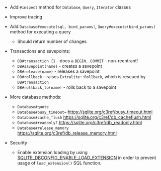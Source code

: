 - Add `#inspect` method for `Database`, `Query`, `Iterator` classes
- Improve tracing

- Add `Database#execute(sql, bind_params)`, `Query#execute(bind_params)` method for executing a query
  - Should return number of changes

- Transactions and savepoints:

  - `DB#transaction {}` - does a `BEGIN..COMMIT` - non-reentrant!
  - `DB#savepoint(name)` - creates a savepoint
  - `DB#release(name)` - releases a savepoint
  - `DB#rollback` - raises `Extralite::Rollback`, which is rescued by `DB#transaction`
  - `DB#rollback_to(name)` - rolls back to a savepoint

- More database methods:

  - `Database#quote`
  - `Database#busy_timeout=` https://sqlite.org/c3ref/busy_timeout.html
  - `Database#cache_flush` https://sqlite.org/c3ref/db_cacheflush.html
  - `Database#readonly?` https://sqlite.org/c3ref/db_readonly.html
  - `Database#release_memory` https://sqlite.org/c3ref/db_release_memory.html

- Security

  - Enable extension loading by using
    [SQLITE_DBCONFIG_ENABLE_LOAD_EXTENSION](https://www.sqlite.org/c3ref/c_dbconfig_defensive.html#sqlitedbconfigenableloadextension)
    in order to prevent usage of `load_extension()` SQL function.